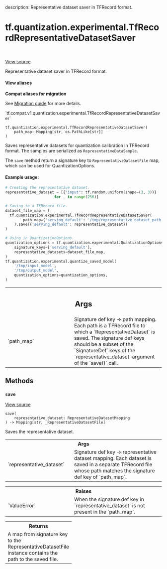 description: Representative dataset saver in TFRecord format.

<div itemscope itemtype="http://developers.google.com/ReferenceObject">
<meta itemprop="name" content="tf.quantization.experimental.TfRecordRepresentativeDatasetSaver" />
<meta itemprop="path" content="Stable" />
<meta itemprop="property" content="__init__"/>
<meta itemprop="property" content="save"/>
</div>

# tf.quantization.experimental.TfRecordRepresentativeDatasetSaver

<!-- Insert buttons and diff -->

<table class="tfo-notebook-buttons tfo-api nocontent" align="left">

</table>

<a target="_blank" class="external" href="/code/stable/tensorflow/compiler/mlir/quantization/tensorflow/python/representative_dataset.py">View source</a>



Representative dataset saver in TFRecord format.

<section class="expandable">
  <h4 class="showalways">View aliases</h4>
  <p>
<b>Compat aliases for migration</b>
<p>See
<a href="https://www.tensorflow.org/guide/migrate">Migration guide</a> for
more details.</p>
<p>`tf.compat.v1.quantization.experimental.TfRecordRepresentativeDatasetSaver`</p>
</p>
</section>

<pre class="devsite-click-to-copy prettyprint lang-py tfo-signature-link">
<code>tf.quantization.experimental.TfRecordRepresentativeDatasetSaver(
    path_map: Mapping[str, os.PathLike[str]]
)
</code></pre>



<!-- Placeholder for "Used in" -->

Saves representative datasets for quantization calibration in TFRecord format.
The samples are serialized as `RepresentativeDataSample`.

The `save` method return a signature key to `RepresentativeDatasetFile` map,
which can be used for QuantizationOptions.

#### Example usage:



```python
# Creating the representative dataset.
representative_dataset = [{"input": tf.random.uniform(shape=(3, 3))}
                      for _ in range(256)]

# Saving to a TFRecord file.
dataset_file_map = (
  tf.quantization.experimental.TfRecordRepresentativeDatasetSaver(
        path_map={'serving_default': '/tmp/representative_dataset_path'}
    ).save({'serving_default': representative_dataset})
)

# Using in QuantizationOptions.
quantization_options = tf.quantization.experimental.QuantizationOptions(
    signature_keys=['serving_default'],
    representative_datasets=dataset_file_map,
)
tf.quantization.experimental.quantize_saved_model(
    '/tmp/input_model',
    '/tmp/output_model',
    quantization_options=quantization_options,
)
```

<!-- Tabular view -->
 <table class="responsive fixed orange">
<colgroup><col width="214px"><col></colgroup>
<tr><th colspan="2"><h2 class="add-link">Args</h2></th></tr>

<tr>
<td>
`path_map`<a id="path_map"></a>
</td>
<td>
Signature def key -> path mapping. Each path is a TFRecord file
to which a `RepresentativeDataset` is saved. The signature def keys
should be a subset of the `SignatureDef` keys of the
`representative_dataset` argument of the `save()` call.
</td>
</tr>
</table>



## Methods

<h3 id="save"><code>save</code></h3>

<a target="_blank" class="external" href="/code/stable/tensorflow/compiler/mlir/quantization/tensorflow/python/representative_dataset.py">View source</a>

<pre class="devsite-click-to-copy prettyprint lang-py tfo-signature-link">
<code>save(
    representative_dataset: RepresentativeDatasetMapping
) -> Mapping[str, _RepresentativeDatasetFile]
</code></pre>

Saves the representative dataset.


<!-- Tabular view -->
 <table class="responsive fixed orange">
<colgroup><col width="214px"><col></colgroup>
<tr><th colspan="2">Args</th></tr>

<tr>
<td>
`representative_dataset`
</td>
<td>
Signature def key -> representative dataset
mapping. Each dataset is saved in a separate TFRecord file whose path
matches the signature def key of `path_map`.
</td>
</tr>
</table>



<!-- Tabular view -->
 <table class="responsive fixed orange">
<colgroup><col width="214px"><col></colgroup>
<tr><th colspan="2">Raises</th></tr>

<tr>
<td>
`ValueError`
</td>
<td>
When the signature def key in `representative_dataset` is not
present in the `path_map`.
</td>
</tr>
</table>



<!-- Tabular view -->
 <table class="responsive fixed orange">
<colgroup><col width="214px"><col></colgroup>
<tr><th colspan="2">Returns</th></tr>
<tr class="alt">
<td colspan="2">
A map from signature key to the RepresentativeDatasetFile instance
contains the path to the saved file.
</td>
</tr>

</table>





